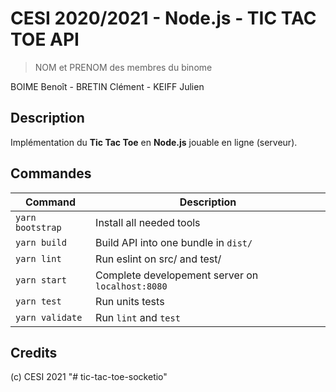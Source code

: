 # CESI 2020/2021 - Node.js - TIC TAC TOE API

> NOM et PRENOM des membres du binome

BOIME Benoît - BRETIN Clément - KEIFF Julien

## Description

Implémentation du **Tic Tac Toe** en **Node.js** jouable en ligne (serveur).

## Commandes

| Command                              | Description
|--------------------------------------|------------------------------------------------
| `yarn bootstrap`                     | Install all needed tools
| `yarn build`                         | Build API into one bundle in `dist/`
| `yarn lint`                          | Run eslint on src/ and test/
| `yarn start`                         | Complete developement server on `localhost:8080`
| `yarn test`                          | Run units tests
| `yarn validate`                      | Run `lint` and `test`

## Credits

(c) CESI 2021
"# tic-tac-toe-socketio" 
